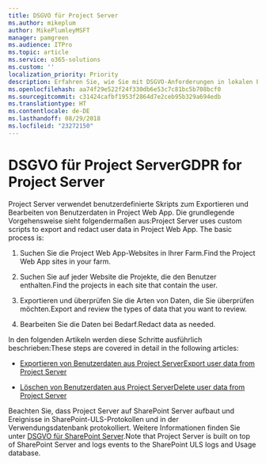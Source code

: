 ```yaml
---
title: DSGVO für Project Server
ms.author: mikeplum
author: MikePlumleyMSFT
manager: pamgreen
ms.audience: ITPro
ms.topic: article
ms.service: o365-solutions
ms.custom: ''
localization_priority: Priority
description: Erfahren Sie, wie Sie mit DSGVO-Anforderungen in lokalen Project Server-Installationen umgehen.
ms.openlocfilehash: aa74f29e522f24f330db6e53c7c81bc5b708bcf0
ms.sourcegitcommit: c31424cafbf1953f2864d7e2ceb95b329a694edb
ms.translationtype: HT
ms.contentlocale: de-DE
ms.lasthandoff: 08/29/2018
ms.locfileid: "23272150"
---
```

# <a name="gdpr-for-project-server"></a><span data-ttu-id="c30be-103">DSGVO für Project Server</span><span class="sxs-lookup"><span data-stu-id="c30be-103">GDPR for Project Server</span></span>

<span data-ttu-id="c30be-p101">Project Server verwendet benutzerdefinierte Skripts zum Exportieren und Bearbeiten von Benutzerdaten in Project Web App. Die grundlegende Vorgehensweise sieht folgendermaßen aus:</span><span class="sxs-lookup"><span data-stu-id="c30be-p101">Project Server uses custom scripts to export and redact user data in Project Web App. The basic process is:</span></span>

1.  <span data-ttu-id="c30be-106">Suchen Sie die Project Web App-Websites in Ihrer Farm.</span><span class="sxs-lookup"><span data-stu-id="c30be-106">Find the Project Web App sites in your farm.</span></span>

2.  <span data-ttu-id="c30be-107">Suchen Sie auf jeder Website die Projekte, die den Benutzer enthalten.</span><span class="sxs-lookup"><span data-stu-id="c30be-107">Find the projects in each site that contain the user.</span></span>

3.  <span data-ttu-id="c30be-108">Exportieren und überprüfen Sie die Arten von Daten, die Sie überprüfen möchten.</span><span class="sxs-lookup"><span data-stu-id="c30be-108">Export and review the types of data that you want to review.</span></span>

4.  <span data-ttu-id="c30be-109">Bearbeiten Sie die Daten bei Bedarf.</span><span class="sxs-lookup"><span data-stu-id="c30be-109">Redact data as needed.</span></span>

<span data-ttu-id="c30be-110">In den folgenden Artikeln werden diese Schritte ausführlich beschrieben:</span><span class="sxs-lookup"><span data-stu-id="c30be-110">These steps are covered in detail in the following articles:</span></span>

- [<span data-ttu-id="c30be-111">Exportieren von Benutzerdaten aus Project Server</span><span class="sxs-lookup"><span data-stu-id="c30be-111">Export user data from Project Server</span></span>](/Project/export-user-data-from-project-server?toc=/Office365/Enterprise/toc.json)

- [<span data-ttu-id="c30be-112">Löschen von Benutzerdaten aus Project Server</span><span class="sxs-lookup"><span data-stu-id="c30be-112">Delete user data from Project Server</span></span>](/Project/delete-user-data-from-project-server?toc=/Office365/Enterprise/toc.json)


<span data-ttu-id="c30be-p102">Beachten Sie, dass Project Server auf SharePoint Server aufbaut und Ereignisse in SharePoint-ULS-Protokollen und in der Verwendungsdatenbank protokolliert. Weitere Informationen finden Sie unter [DSGVO für SharePoint Server](gdpr-for-sharepoint-server.md).</span><span class="sxs-lookup"><span data-stu-id="c30be-p102">Note that Project Server is built on top of SharePoint Server and logs events to the SharePoint ULS logs and Usage database.</span></span>
